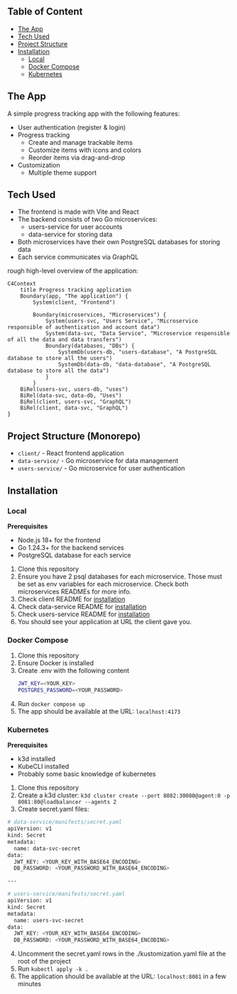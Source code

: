 ## Table of Content
- [The App](#the-app)
- [Tech Used](#tech-used)
- [Project Structure](#project-structure)
- [Installation](#Installation)
    - [Local](#local)
    - [Docker Compose](#docker-compose)
    - [Kubernetes](#kubernetes)

## The App
A simple progress tracking app with the following features:
- User authentication (register & login)
- Progress tracking
  - Create and manage trackable items
  - Customize items with icons and colors
  - Reorder items via drag-and-drop
- Customization
  - Multiple theme support

## Tech Used
- The frontend is made with Vite and React
- The backend consists of two Go microservices:
    - users-service for user accounts 
    - data-service for storing data
- Both microservices have their own PostgreSQL databases for storing data
- Each service communicates via GraphQL

rough high-level overview of the application:
```mermaid
C4Context
    title Progress tracking application
    Boundary(app, "The application") {
        System(client, "Frontend")

        Boundary(microservices, "Microservices") {
            System(users-svc, "Users Service", "Microservice responsible of authentication and account data")
            System(data-svc, "Data Service", "Microservice responsible of all the data and data transfers")
            Boundary(databases, "DBs") {
                SystemDb(users-db, "users-database", "A PostgreSQL database to store all the users")
                SystemDb(data-db, "data-database", "A PostgreSQL database to store all the data")
            }
        }
    BiRel(users-svc, users-db, "uses")
    BiRel(data-svc, data-db, "Uses")
    BiRel(client, users-svc, "GraphQL")
    BiRel(client, data-svc, "GraphQL")
}

```

## Project Structure (Monorepo)
- `client/` - React frontend application
- `data-service/` - Go microservice for data management
- `users-service/` - Go microservice for user authentication

## Installation
### Local
**Prerequisites**
- Node.js 18+ for the frontend
- Go 1.24.3+ for the backend services
- PostgreSQL database for each service

1. Clone this repository
2. Ensure you have 2 psql databases for each microservice. Those must be set as env variables for each microservice. Check both microservices READMEs for more info.
3. Check client README for [installation](/client#installation)
4. Check data-service README for [installation](/users-service#installation)
5. Check users-service README for [installation](/data-service#installation)
6. You should see your application at URL the client gave you.

### Docker Compose

1. Clone this repository
2. Ensure Docker is installed
3. Create .env with the following content
    ```bash
    JWT_KEY=<YOUR_KEY>
    POSTGRES_PASSWORD=<YOUR_PASSWORD>
    ```
4. Run `docker compose up`
5. The app should be available at the URL: `localhost:4173`

### Kubernetes
**Prerequisites**
- k3d installed
- KubeCLI installed
- Probably some basic knowledge of kubernetes

1. Clone this repository
2. Create a k3d cluster: `k3d cluster create --port 8082:30080@agent:0 -p 8081:80@loadbalancer --agents 2`
3. Create secret.yaml files:
```bash
# data-service/manifests/secret.yaml
apiVersion: v1
kind: Secret
metadata:
  name: data-svc-secret
data:
  JWT_KEY: <YOUR_KEY_WITH_BASE64_ENCODING>
  DB_PASSWORD: <YOUR_PASSWORD_WITH_BASE64_ENCODING>

---

# users-service/manifests/secret.yaml
apiVersion: v1
kind: Secret
metadata:
  name: users-svc-secret
data:
  JWT_KEY: <YOUR_KEY_WITH_BASE64_ENCODING>
  DB_PASSWORD: <YOUR_PASSWORD_WITH_BASE64_ENCODING>
```
4. Uncomment the secret.yaml rows in the ./kustomization.yaml file at the root of the project
5. Run `kubectl apply -k .`
6. The application should be available at the URL: `localhost:8081` in a few minutes
